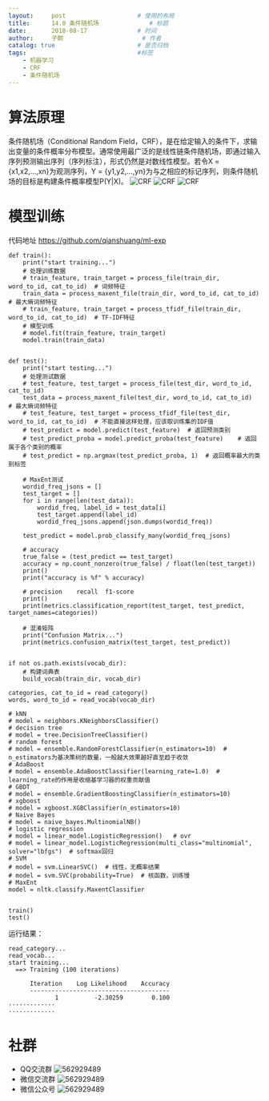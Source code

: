```yaml
---
layout:     post   				    # 使用的布局
title:      14.0 条件随机场 				# 标题 
date:       2018-08-17 				# 时间
author:     子颢 						# 作者
catalog: true 						# 是否归档
tags:								#标签
    - 机器学习
    - CRF
    - 条件随机场
---
```


# 算法原理

条件随机场（Conditional Random Field，CRF），是在给定输入的条件下，求输出变量的条件概率分布模型。通常使用最广泛的是线性链条件随机场，即通过输入序列预测输出序列（序列标注），形式仍然是对数线性模型。若令X = {x1,x2,...,xn}为观测序列，Y = {y1,y2,...,yn}为与之相应的标记序列，则条件随机场的目标是构建条件概率模型P(Y|X)。
![CRF](/img/CRF-01.png)
![CRF](/img/CRF-02.png)
![CRF](/img/CRF-03.png)










# 模型训练

代码地址 <a href="https://github.com/qianshuang/ml-exp" target="_blank">https://github.com/qianshuang/ml-exp</a>

```
def train():
    print("start training...")
    # 处理训练数据
    # train_feature, train_target = process_file(train_dir, word_to_id, cat_to_id)  # 词频特征
    train_data = process_maxent_file(train_dir, word_to_id, cat_to_id)  # 最大熵词频特征
    # train_feature, train_target = process_tfidf_file(train_dir, word_to_id, cat_to_id)  # TF-IDF特征
    # 模型训练
    # model.fit(train_feature, train_target)
    model.train(train_data)


def test():
    print("start testing...")
    # 处理测试数据
    # test_feature, test_target = process_file(test_dir, word_to_id, cat_to_id)
    test_data = process_maxent_file(test_dir, word_to_id, cat_to_id)  # 最大熵词频特征
    # test_feature, test_target = process_tfidf_file(test_dir, word_to_id, cat_to_id)  # 不能直接这样处理，应该取训练集的IDF值
    # test_predict = model.predict(test_feature)  # 返回预测类别
    # test_predict_proba = model.predict_proba(test_feature)    # 返回属于各个类别的概率
    # test_predict = np.argmax(test_predict_proba, 1)  # 返回概率最大的类别标签

    # MaxEnt测试
    wordid_freq_jsons = []
    test_target = []
    for i in range(len(test_data)):
        wordid_freq, label_id = test_data[i]
        test_target.append(label_id)
        wordid_freq_jsons.append(json.dumps(wordid_freq))

    test_predict = model.prob_classify_many(wordid_freq_jsons)

    # accuracy
    true_false = (test_predict == test_target)
    accuracy = np.count_nonzero(true_false) / float(len(test_target))
    print()
    print("accuracy is %f" % accuracy)

    # precision    recall  f1-score
    print()
    print(metrics.classification_report(test_target, test_predict, target_names=categories))

    # 混淆矩阵
    print("Confusion Matrix...")
    print(metrics.confusion_matrix(test_target, test_predict))


if not os.path.exists(vocab_dir):
    # 构建词典表
    build_vocab(train_dir, vocab_dir)

categories, cat_to_id = read_category()
words, word_to_id = read_vocab(vocab_dir)

# kNN
# model = neighbors.KNeighborsClassifier()
# decision tree
# model = tree.DecisionTreeClassifier()
# random forest
# model = ensemble.RandomForestClassifier(n_estimators=10)  # n_estimators为基决策树的数量，一般越大效果越好直至趋于收敛
# AdaBoost
# model = ensemble.AdaBoostClassifier(learning_rate=1.0)  # learning_rate的作用是收缩基学习器的权重贡献值
# GBDT
# model = ensemble.GradientBoostingClassifier(n_estimators=10)
# xgboost
# model = xgboost.XGBClassifier(n_estimators=10)
# Naive Bayes
# model = naive_bayes.MultinomialNB()
# logistic regression
# model = linear_model.LogisticRegression()   # ovr
# model = linear_model.LogisticRegression(multi_class="multinomial", solver="lbfgs")  # softmax回归
# SVM
# model = svm.LinearSVC()  # 线性，无概率结果
# model = svm.SVC(probability=True)  # 核函数，训练慢
# MaxEnt
model = nltk.classify.MaxentClassifier


train()
test()
```
运行结果：
```
read_category...
read_vocab...
start training...
  ==> Training (100 iterations)

      Iteration    Log Likelihood    Accuracy
      ---------------------------------------
             1          -2.30259        0.100
·············
·············
```

# 社群

- QQ交流群
	![562929489](/img/qq_ewm.png)
- 微信交流群
	![562929489](/img/wx_ewm.png)
- 微信公众号
	![562929489](/img/wxgzh_ewm.png)